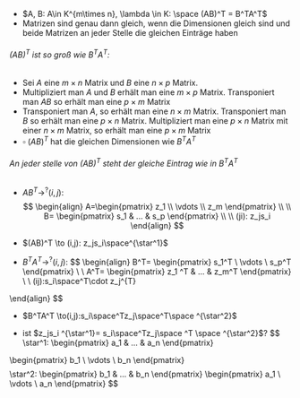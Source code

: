 - $A, B: A\in K^{m\times n}, \lambda \in K: \space (AB)^T = B^TA^T$ 
- Matrizen sind genau dann gleich, wenn die Dimensionen gleich sind und beide Matrizen an jeder Stelle die gleichen Einträge haben
###### $(AB)^T \text{ ist so groß wie } B^TA^T:$ 
- Sei $A$ eine $m\times n$ Matrix und $B$ eine $n\times p$ Matrix. 
- Multipliziert man $A$ und $B$ erhält man eine $m\times p$ Matrix. Transponiert man $AB$ so erhält man eine $p\times m$ Matrix
- Transponiert man  $A$, so erhält man eine $n\times m$ Matrix. Transponiert man $B$ so erhält man eine $p\times n$ Matrix. Multipliziert man eine $p\times n$ Matrix mit einer $n\times m$ Matrix, so erhält man eine $p\times m$ Matrix
- $\square$ $(AB)^T \text{ hat die gleichen Dimensionen wie } B^TA^T$ 
###### An jeder stelle von $(AB)^T$ steht der gleiche Eintrag wie in $B^TA^T$ 
- $AB^T \to^? (i,j):$
$$
\begin{align}
A=\begin{pmatrix}
z_1
\\
\vdots
\\
z_m
\end{pmatrix}
\\
\\
B=
\begin{pmatrix}
s_1 & ... &  s_p
\end{pmatrix}
\\
\\
(ji): z_js_i
\end{align}
$$
- $(AB)^T \to (i,j): z_js_i\space^{\star^1}$  
 
- $B^TA^T \to^? (i,j):$
$$
\begin{align}
B^T=
\begin{pmatrix}
s_1^T
\\
\vdots
\\
s_p^T
\end{pmatrix}
\\
\\
A^T=
\begin{pmatrix}
z_1 ^T & ... & z_m^T
\end{pmatrix}
\\
\\
(ij):s_i\space^T\cdot z_j^{T}

\end{align}
$$

- $B^TA^T \to(i,j):s_i\space^Tz_j\space^T\space ^{\star^2}$ 

- ist  $z_js_i ^{\star^1}= s_i\space^Tz_j\space ^T \space ^{\star^2}$?
$$
\star^1:
\begin{pmatrix}
a_1 & ... & a_n
\end{pmatrix}

\begin{pmatrix}
b_1
\\
\vdots
\\
b_n
\end{pmatrix}
$$
$$
\star^2:
\begin{pmatrix}
b_1 & ... & b_n
\end{pmatrix}
\begin{pmatrix}
a_1
\\
\vdots
\\
a_n
\end{pmatrix}
$$


